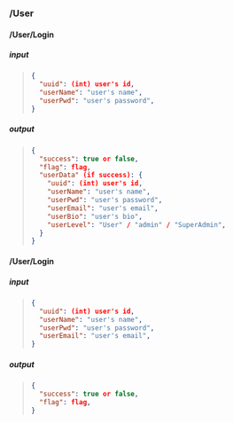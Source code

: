 ### /User

#### /User/Login
##### input
> ```json
> {
>   "uuid": (int) user's id,
>   "userName": "user's name",
>   "userPwd": "user's password",
> }
> ```

##### output
> ```json
> {
>   "success": true or false,
>   "flag": flag,
>   "userData" (if success): {
>     "uuid": (int) user's id,
>     "userName": "user's name",
>     "userPwd": "user's password",
>     "userEmail": "user's email",
>     "userBio": "user's bio",
>     "userLevel": "User" / "admin" / "SuperAdmin",
>   }
> }
> ```

#### /User/Login
##### input
> ```json
> {
>   "uuid": (int) user's id,
>   "userName": "user's name",
>   "userPwd": "user's password",
>   "userEmail": "user's email",
> }
> ```

##### output
> ```json
> {
>   "success": true or false,
>   "flag": flag,
> }
> ```